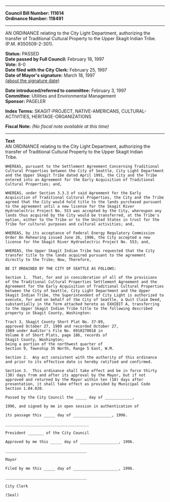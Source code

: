 * * * * *  
  
**Council Bill Number: [](#h0)[](#h2)111614**   
**Ordinance Number: 118491**  
  
* * * * *  
  
AN ORDINANCE relating to the City Light Department, authorizing the transfer of Traditional Cultural Property to the Upper Skagit Indian Tribe. (P.M. \#350509-2-301).  
  
**Status:** PASSED   
**Date passed by Full Council:** February 18, 1997   
**Vote:** 8-0   
**Date filed with the City Clerk:** February 25, 1997   
**Date of Mayor's signature:** March 18, 1997   
[(about the signature date)](/~public/approvaldate.htm)   
  
  
**Date introduced/referred to committee:** February 3, 1997   
**Committee:** Utilities and Environmental Management   
**Sponsor:** PAGELER   
  
**Index Terms:** SKAGIT-PROJECT, NATIVE-AMERICANS, CULTURAL-ACTIVITIES, HERITAGE-ORGANIZATIONS  
  
**Fiscal Note:** *(No fiscal note available at this time)*  
  
* * * * *  
  
**Text**  
    AN ORDINANCE relating to the City Light Department, authorizing the  
    transfer of Traditional Cultural Property to the Upper Skagit Indian  
    Tribe.  
  
    WHEREAS, pursuant to the Settlement Agreement Concerning Traditional  
    Cultural Properties between the City of Seattle, City Light Department  
    and the Upper Skagit Tribe dated April 1991, the City and the Tribe  
    entered into an Agreement for the Early Acquisition of Traditional  
    Cultural Properties; and,  
  
    WHEREAS, under Section 3.3.3 of said Agreement for the Early  
    Acquisition of Traditional Cultural Properties, the City and the Tribe  
    agreed that the City would hold title to the lands purchased pursuant  
    to the agreement until a new license for the Skagit River  
    Hydroelectric Project No. 553 was accepted by the City, whereupon any  
    lands thus acquired by the City would be transferred, at the Tribe's  
    option, either to the Tribe or to the United States in trust for the  
    Tribe for cultural purposes and cultural activities; and,  
  
    WHEREAS, by its acceptance of Federal Energy Regulatory Commission  
    Order On Rehearing issued June 26, 1996, the City accepted a new  
    license for the Skagit River Hydroelectric Project No. 553; and,  
  
    WHEREAS, the Upper Skagit Indian Tribe has requested that the City  
    transfer title to the lands acquired pursuant to the agreement  
    directly to the Tribe; Now, Therefore,  
  
    BE IT ORDAINED BY THE CITY OF SEATTLE AS FOLLOWS:  
  
    Section 1.  That, for and in consideration of all of the provisions  
    of the Traditional Cultural Properties Settlement Agreement and the  
    Agreement for the Early Acquisition of Traditional Cultural Properties  
    between the City of Seattle, City Light Department and the Upper  
    Skagit Indian Tribe, the Superintendent of City Light is authorized to  
    execute, for and on behalf of the City of Seattle, a Quit Claim Deed,  
    substantially in the form attached hereto as EXHIBIT A, transferring  
    to the Upper Skagit Indian Tribe title to the following described  
    property in Skagit County, Washington:  
  
    Tract 3, Skagit County Short Plat No. 37-89,  
    approved October 27, 1989 and recorded October 27,  
    1989 under Auditor's File No. 8910270018 in  
    Volume 8 of Short Plats, page 186, records of  
    Skagit County, Washington;  
    being a portion of the northwest quarter of  
    Section 9, Township 35 North, Range 5 East, W.M.  
  
    Section 2.  Any act consistent with the authority of this ordinance  
    and prior to its effective date is hereby ratified and confirmed.  
  
    Section 3.  This ordinance shall take effect and be in force thirty  
    (30) days from and after its approval by the Mayor, but if not  
    approved and returned by the Mayor within ten (10) days after  
    presentation, it shall take effect as provided by Municipal Code  
    Section 1.04.020.  
  
    Passed by the City Council the _____ day of ____________,  
  
    1996, and signed by me in open session in authentication of  
  
    its passage this _____ day of _________________, 1996.  
  
    _____________________________________  
  
    President _______ of the City Council  
  
    Approved by me this _____ day of _________________, 1996.  
  
    ____________________________________  
  
    Mayor  
  
    Filed by me this _____ day of ____________________, 1996.  
  
    ____________________________________  
  
    City Clerk  
  
    (Seal)  

